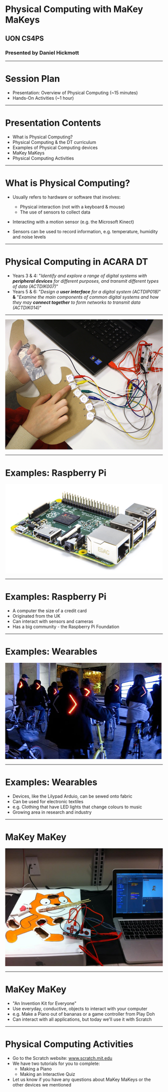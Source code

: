 # Physical Computing with MaKey MaKeys

## UON CS4PS

### Presented by Daniel Hickmott

---

# Session Plan

- Presentation: Overview of Physical Computing (~15 minutes)
- Hands-On Activities (~1 hour)

---

# Presentation Contents

- What is Physical Computing?
- Physical Computing & the DT curriculum
- Examples of Physical Computing devices
- MaKey MaKeys
- Physical Computing Activities

---

# What is Physical Computing?

- Usually refers to hardware or software that involves:
	- Physical interaction (not with a keyboard & mouse)
	- The use of sensors to collect data

- Interacting with a motion sensor (e.g. the Microsoft Kinect)

- Sensors can be used to record information, e.g. temperature, humidity and noise levels

---

# Physical Computing in ACARA DT

- Years 3 & 4: "_Identify and explore a range of digital systems with **peripheral devices** for different purposes, and transmit different types of data (ACTDIK007)_" 
- Years 5 & 6: "_Design a **user interface** for a digital system (ACTDIP018)_" **&** "_Examine the main components of common digital systems and how they may **connect together** to form networks to transmit data (ACTDIK014)_"

---

![inline](guitar.jpg)

---

# Examples: Raspberry Pi

![inline](raspberrypi.jpg)

---

# Examples: Raspberry Pi

- A computer the size of a credit card
- Originated from the UK
- Can interact with sensors and cameras
- Has a big community - the Raspberry Pi Foundation

---

# Examples: Wearables

![inline](wearables.jpg)

---

# Examples: Wearables

- Devices, like the Lilypad Arduio, can be sewed onto fabric
- Can be used for electronic textiles
- e.g. Clothing that have LED lights that change colours to music
- Growing area in research and industry

---

# MaKey MaKey

![inline](operation.jpg)

---

# MaKey MaKey

- "An Invention Kit for Everyone"
- Use everyday, conductive, objects to interact with your computer
- e.g. Make a Piano out of bananas or a game controller from Play Doh
- Can interact with all applications, but today we'll use it with Scratch

---

# Physical Computing Activities

- Go to the Scratch website: www.scratch.mit.edu
- We have two tutorials for you to complete:
  - Making a Piano
  - Making an Interactive Quiz
- Let us know if you have any questions about MaKey MaKeys or the other devices we mentioned
